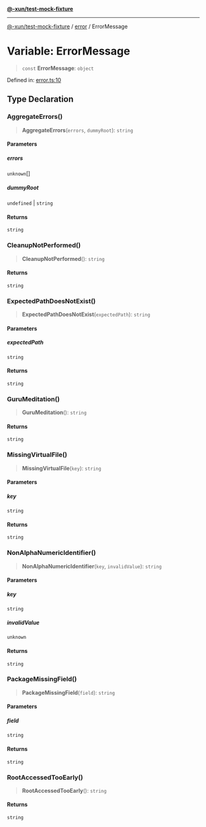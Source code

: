 [**@-xun/test-mock-fixture**](../../README.md)

***

[@-xun/test-mock-fixture](../../README.md) / [error](../README.md) / ErrorMessage

# Variable: ErrorMessage

> `const` **ErrorMessage**: `object`

Defined in: [error.ts:10](https://github.com/Xunnamius/test-utils/blob/3c079421bf89bc52feb9a33221326ac6f32a13b7/packages/test-mock-fixture/src/error.ts#L10)

## Type Declaration

### AggregateErrors()

> **AggregateErrors**(`errors`, `dummyRoot`): `string`

#### Parameters

##### errors

`unknown`[]

##### dummyRoot

`undefined` | `string`

#### Returns

`string`

### CleanupNotPerformed()

> **CleanupNotPerformed**(): `string`

#### Returns

`string`

### ExpectedPathDoesNotExist()

> **ExpectedPathDoesNotExist**(`expectedPath`): `string`

#### Parameters

##### expectedPath

`string`

#### Returns

`string`

### GuruMeditation()

> **GuruMeditation**(): `string`

#### Returns

`string`

### MissingVirtualFile()

> **MissingVirtualFile**(`key`): `string`

#### Parameters

##### key

`string`

#### Returns

`string`

### NonAlphaNumericIdentifier()

> **NonAlphaNumericIdentifier**(`key`, `invalidValue`): `string`

#### Parameters

##### key

`string`

##### invalidValue

`unknown`

#### Returns

`string`

### PackageMissingField()

> **PackageMissingField**(`field`): `string`

#### Parameters

##### field

`string`

#### Returns

`string`

### RootAccessedTooEarly()

> **RootAccessedTooEarly**(): `string`

#### Returns

`string`

